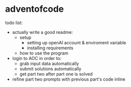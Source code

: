 # adventofcode


todo list:
 - actually write a good readme:
    - setup
        - setting up openAI account & enviroment variable
        - installing requirements
    - how to use the program
 - login to AOC in order to:
    - grab input data automatically
    - submit solutions automatically
    - get part two after part one is solved
 - refine part two prompts with previous part's code inline